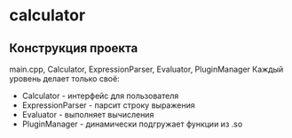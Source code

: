 # calculator

## Конструкция проекта
main.cpp, Calculator, ExpressionParser, Evaluator,  PluginManager
Каждый уровень делает только своё:
- Calculator - интерфейс для пользователя
- ExpressionParser - парсит строку выражения
- Evaluator - выполняет вычисления
- PluginManager - динамически подгружает функции из .so

